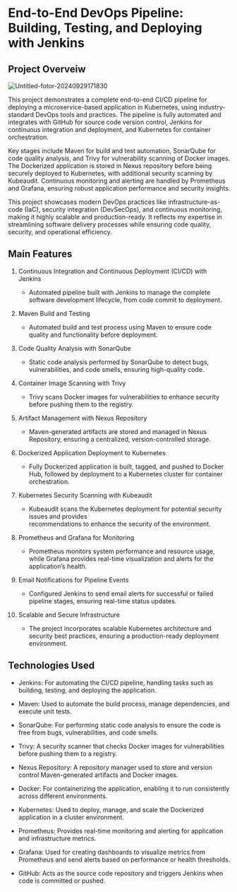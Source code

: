 # End-to-End DevOps Pipeline: Building, Testing, and Deploying with Jenkins

## Project Overveiw

![Untitled-fotor-20240929171830](https://github.com/user-attachments/assets/278cae07-c4d0-492a-850e-62f70bbddc1d)


This project demonstrates a complete end-to-end CI/CD pipeline for deploying a microservice-based application in Kubernetes, using industry-standard DevOps tools and practices. The pipeline is fully automated and integrates with GitHub for source code version control, Jenkins for continuous integration and deployment, and Kubernetes for container orchestration.

Key stages include Maven for build and test automation, SonarQube for code quality analysis, and Trivy for vulnerability scanning of Docker images. The Dockerized application is stored in Nexus repository before being securely deployed to Kubernetes, with additional security scanning by Kubeaudit. Continuous monitoring and alerting are handled by Prometheus and Grafana, ensuring robust application performance and security insights.

This project showcases modern DevOps practices like infrastructure-as-code (IaC), security integration (DevSecOps), and continuous monitoring, making it highly scalable and production-ready. It reflects my expertise in streamlining software delivery processes while ensuring code quality, security, and operational efficiency.

## Main Features

1. Continuous Integration and Continuous Deployment (CI/CD) with Jenkins
   - Automated pipeline built with Jenkins to manage the complete software development lifecycle, 
     from code commit to deployment.
  
2. Maven Build and Testing
   - Automated build and test process using Maven to ensure code quality and functionality before 
     deployment.
    
3. Code Quality Analysis with SonarQube
   - Static code analysis performed by SonarQube to detect bugs, vulnerabilities, and code smells, 
     ensuring high-quality code.
  
4. Container Image Scanning with Trivy
   - Trivy scans Docker images for vulnerabilities to enhance security before pushing them to the 
      registry.

5. Artifact Management with Nexus Repository
   - Maven-generated artifacts are stored and managed in Nexus Repository, ensuring a centralized, 
     version-controlled storage.

6. Dockerized Application Deployment to Kubernetes
   - Fully Dockerized application is built, tagged, and pushed to Docker Hub, followed by deployment 
     to a Kubernetes cluster for container orchestration.
  
7. Kubernetes Security Scanning with Kubeaudit
   - Kubeaudit scans the Kubernetes deployment for potential security issues and provides         
     recommendations to enhance the security of the environment.

8. Prometheus and Grafana for Monitoring
   - Prometheus monitors system performance and resource usage, while Grafana provides real-time 
     visualization and alerts for the application’s health.

9. Email Notifications for Pipeline Events
   -  Configured Jenkins to send email alerts for successful or failed pipeline stages, ensuring 
      real-time status updates.

10. Scalable and Secure Infrastructure
    - The project incorporates scalable Kubernetes architecture and security best practices, 
      ensuring a production-ready deployment environment.

## Technologies Used

* Jenkins: For automating the CI/CD pipeline, handling tasks such as building, testing, and deploying the application.

* Maven: Used to automate the build process, manage dependencies, and execute unit tests.

* SonarQube: For performing static code analysis to ensure the code is free from bugs, vulnerabilities, and code smells.

* Trivy: A security scanner that checks Docker images for vulnerabilities before pushing them to a registry.

* Nexus Repository: A repository manager used to store and version control Maven-generated artifacts and Docker images.

* Docker: For containerizing the application, enabling it to run consistently across different environments.

* Kubernetes: Used to deploy, manage, and scale the Dockerized application in a cluster environment.

* Prometheus: Provides real-time monitoring and alerting for application and infrastructure metrics.

* Grafana: Used for creating dashboards to visualize metrics from Prometheus and send alerts based on performance or health thresholds.

* GitHub: Acts as the source code repository and triggers Jenkins when code is committed or pushed.




